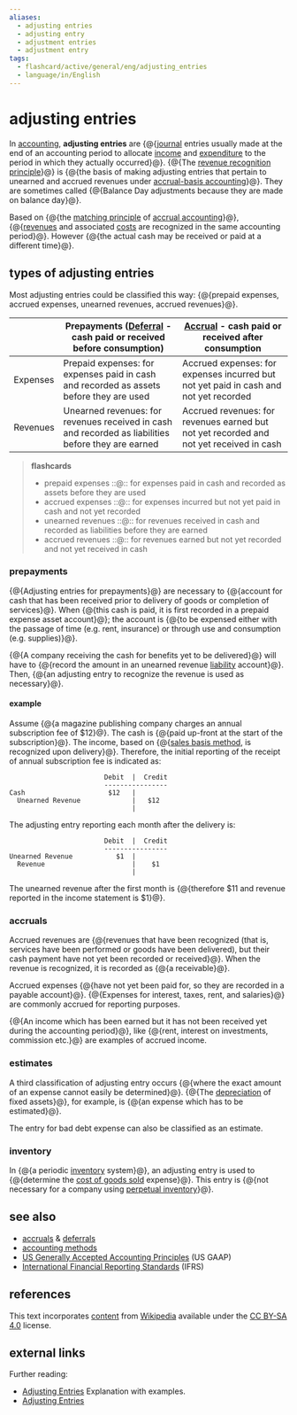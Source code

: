 ```yaml
---
aliases:
  - adjusting entries
  - adjusting entry
  - adjustment entries
  - adjustment entry
tags:
  - flashcard/active/general/eng/adjusting_entries
  - language/in/English
---
```


# adjusting entries

In [accounting](accounting.md), __adjusting entries__ are {@{[journal](general%20journal.md) entries usually made at the end of an accounting period to allocate [income](income.md) and [expenditure](expense.md) to the period in which they actually occurred}@}. {@{The [revenue recognition principle](revenue%20recognition.md)}@} is {@{the basis of making adjusting entries that pertain to unearned and accrued revenues under [accrual-basis accounting](accrual.md)}@}. They are sometimes called {@{Balance Day adjustments because they are made on balance day}@}. <!--SR:!2026-01-04,320,290!2028-01-10,908,330!2025-12-24,316,290!2026-11-27,610,330-->

Based on {@{the [matching principle](matching%20principle.md) of [accrual accounting](accrual.md)}@}, {@{[revenues](revenue.md) and associated [costs](cost.md) are recognized in the same accounting period}@}. However {@{the actual cash may be received or paid at a different time}@}. <!--SR:!2028-01-15,912,330!2027-07-25,794,330!2025-08-12,251,330-->

## types of adjusting entries

Most adjusting entries could be classified this way: {@{prepaid expenses, accrued expenses, unearned revenues, accrued revenues}@}. <!--SR:!2028-04-09,1003,350-->

|          | __Prepayments__ ([Deferral](deferral.md) - cash paid or received before consumption)                | __[Accrual](accrual.md)__ - cash paid or received after consumption                     |
| -------- | --------------------------------------------------------------------------------------------------- | --------------------------------------------------------------------------------------- |
| Expenses | Prepaid expenses: for expenses paid in cash and recorded as assets before they are used             | Accrued expenses: for expenses incurred but not yet paid in cash and not yet recorded   |
| Revenues | Unearned revenues: for revenues received in cash and recorded as liabilities before they are earned | Accrued revenues: for revenues earned but not yet recorded and not yet received in cash |

> __flashcards__
>
> - prepaid expenses ::@:: for expenses paid in cash and recorded as assets before they are used <!--SR:!2025-10-28,311,330!2025-10-30,312,330-->
> - accrued expenses ::@:: for expenses incurred but not yet paid in cash and not yet recorded <!--SR:!2025-08-21,257,330!2025-08-04,244,330-->
> - unearned revenues ::@:: for revenues received in cash and recorded as liabilities before they are earned <!--SR:!2027-10-09,837,330!2027-06-15,746,330-->
> - accrued revenues ::@:: for revenues earned but not yet recorded and not yet received in cash <!--SR:!2026-10-03,568,330!2025-09-12,276,330-->

### prepayments

{@{Adjusting entries for prepayments}@} are necessary to {@{account for cash that has been received prior to delivery of goods or completion of services}@}. When {@{this cash is paid, it is first recorded in a prepaid expense asset account}@}; the account is {@{to be expensed either with the passage of time (e.g. rent, insurance) or through use and consumption (e.g. supplies)}@}. <!--SR:!2025-08-22,258,330!2027-06-16,760,330!2026-03-12,401,310!2028-03-25,995,350-->

{@{A company receiving the cash for benefits yet to be delivered}@} will have to {@{record the amount in an unearned revenue [liability](liability%20(financial%20accounting).md) account}@}. Then, {@{an adjusting entry to recognize the revenue is used as necessary}@}. <!--SR:!2027-07-04,773,330!2027-09-26,837,330!2025-09-04,269,330-->

#### example

Assume {@{a magazine publishing company charges an annual subscription fee of $12}@}. The cash is {@{paid up-front at the start of the subscription}@}. The income, based on {@{[sales basis method](revenue%20recognition.md), is recognized upon delivery}@}. Therefore, the initial reporting of the receipt of annual subscription fee is indicated as: <!--SR:!2027-10-08,848,330!2028-03-01,944,330!2027-08-26,815,330-->

```text
                        Debit  |  Credit
                        ----------------
Cash                     $12   |         
  Unearned Revenue             |   $12
                               |
```

The adjusting entry reporting each month after the delivery is:

```text
                        Debit  |  Credit
                        ----------------
Unearned Revenue           $1  |   
  Revenue                      |    $1  
                               |
```

The unearned revenue after the first month is {@{therefore $11 and revenue reported in the income statement is $1}@}. <!--SR:!2025-08-09,248,330-->

### accruals

Accrued revenues are {@{revenues that have been recognized (that is, services have been performed or goods have been delivered), but their cash payment have not yet been recorded or received}@}. When the revenue is recognized, it is recorded as {@{a receivable}@}. <!--SR:!2027-01-21,653,330!2028-03-31,998,350-->

Accrued expenses {@{have not yet been paid for, so they are recorded in a payable account}@}. {@{Expenses for interest, taxes, rent, and salaries}@} are commonly accrued for reporting purposes. <!--SR:!2025-08-17,255,330!2027-02-21,675,330-->

{@{An income which has been earned but it has not been received yet during the accounting period}@}, like {@{rent, interest on investments, commission etc.}@} are examples of accrued income. <!--SR:!2028-07-01,1072,350!2027-03-15,689,330-->

### estimates

A third classification of adjusting entry occurs {@{where the exact amount of an expense cannot easily be determined}@}. {@{The [depreciation](depreciation.md) of fixed assets}@}, for example, is {@{an expense which has to be estimated}@}. <!--SR:!2026-11-02,591,330!2027-12-11,883,330!2025-09-05,270,330-->

The entry for bad debt expense can also be classified as an estimate.

### inventory

In {@{a periodic [inventory](inventory.md) system}@}, an adjusting entry is used to {@{determine the [cost of goods sold](cost%20of%20goods%20sold.md) expense}@}. This entry is {@{not necessary for a company using [perpetual inventory](perpetual%20inventory.md)}@}. <!--SR:!2027-02-02,661,330!2026-03-13,402,310!2027-06-20,764,330-->

## see also

- [accruals](accrual.md) & [deferrals](deferral.md)
- [accounting methods](basis%20of%20accounting.md)
- [US Generally Accepted Accounting Principles](Generally%20Accepted%20Accounting%20Principles%20(United%20States).md) (US GAAP)
- [International Financial Reporting Standards](International%20Financial%20Reporting%20Standards.md) (IFRS)

## references

This text incorporates [content](https://en.wikipedia.org/wiki/adjusting_entries) from [Wikipedia](Wikipedia.md) available under the [CC BY-SA 4.0](https://creativecommons.org/licenses/by-sa/4.0/) license.

## external links

Further reading:

- [Adjusting Entries](http://www.accountingcoach.com/online-accounting-course/08Xpg01.html) Explanation with examples.
- [Adjusting Entries](http://www.the-accounting-adventurista.com/adjusting-entries.html)
